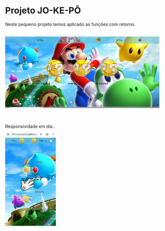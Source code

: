 <h1>Projeto JO-KE-PÔ</h1>
<p>Neste pequeno projeto temos aplicado as funções com retorno.</p>

<img src="arsset/apresentação.png"/>

<p>Responsividade em dia..</p>
<img src="arsset/WhatsApp Image 2023-12-22 at 22.06.42.jpeg" style="height:300px;"/>

